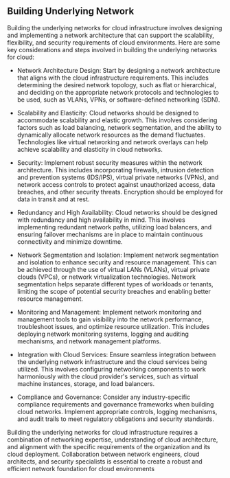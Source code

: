 ## Building Underlying Network

Building the underlying networks for cloud infrastructure involves designing and implementing a network architecture that can support the scalability, flexibility, and security requirements of cloud environments. Here are some key considerations and steps involved in building the underlying networks for cloud:

+ Network Architecture Design: Start by designing a network architecture that aligns with the cloud infrastructure requirements. This includes determining the desired network topology, such as flat or hierarchical, and deciding on the appropriate network protocols and technologies to be used, such as VLANs, VPNs, or software-defined networking (SDN).

+ Scalability and Elasticity: Cloud networks should be designed to accommodate scalability and elastic growth. This involves considering factors such as load balancing, network segmentation, and the ability to dynamically allocate network resources as the demand fluctuates. Technologies like virtual networking and network overlays can help achieve scalability and elasticity in cloud networks.

+ Security: Implement robust security measures within the network architecture. This includes incorporating firewalls, intrusion detection and prevention systems (IDS/IPS), virtual private networks (VPNs), and network access controls to protect against unauthorized access, data breaches, and other security threats. Encryption should be employed for data in transit and at rest.

+ Redundancy and High Availability: Cloud networks should be designed with redundancy and high availability in mind. This involves implementing redundant network paths, utilizing load balancers, and ensuring failover mechanisms are in place to maintain continuous connectivity and minimize downtime.

+ Network Segmentation and Isolation: Implement network segmentation and isolation to enhance security and resource management. This can be achieved through the use of virtual LANs (VLANs), virtual private clouds (VPCs), or network virtualization technologies. Network segmentation helps separate different types of workloads or tenants, limiting the scope of potential security breaches and enabling better resource management.

+ Monitoring and Management: Implement network monitoring and management tools to gain visibility into the network performance, troubleshoot issues, and optimize resource utilization. This includes deploying network monitoring systems, logging and auditing mechanisms, and network management platforms.

+ Integration with Cloud Services: Ensure seamless integration between the underlying network infrastructure and the cloud services being utilized. This involves configuring networking components to work harmoniously with the cloud provider's services, such as virtual machine instances, storage, and load balancers.

+ Compliance and Governance: Consider any industry-specific compliance requirements and governance frameworks when building cloud networks. Implement appropriate controls, logging mechanisms, and audit trails to meet regulatory obligations and security standards.

Building the underlying networks for cloud infrastructure requires a combination of networking expertise, understanding of cloud architecture, and alignment with the specific requirements of the organization and its cloud deployment. Collaboration between network engineers, cloud architects, and security specialists is essential to create a robust and efficient network foundation for cloud environments
